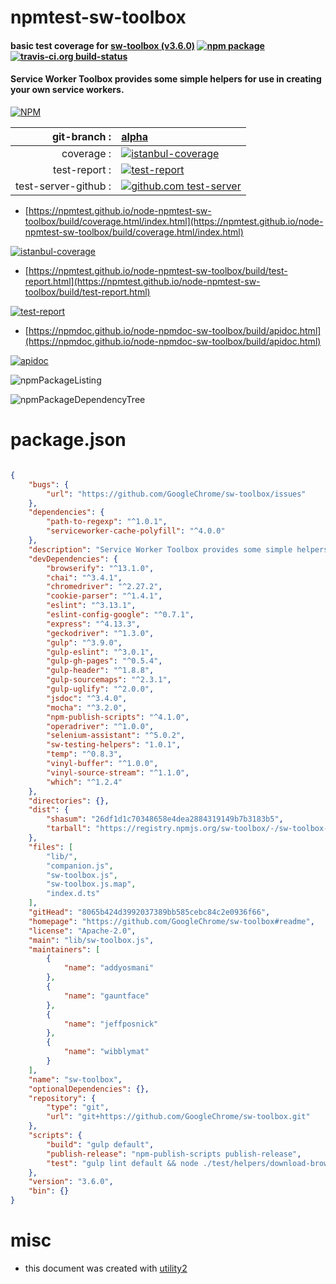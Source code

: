 # npmtest-sw-toolbox

#### basic test coverage for  [sw-toolbox (v3.6.0)](https://github.com/GoogleChrome/sw-toolbox#readme)  [![npm package](https://img.shields.io/npm/v/npmtest-sw-toolbox.svg?style=flat-square)](https://www.npmjs.org/package/npmtest-sw-toolbox) [![travis-ci.org build-status](https://api.travis-ci.org/npmtest/node-npmtest-sw-toolbox.svg)](https://travis-ci.org/npmtest/node-npmtest-sw-toolbox)

#### Service Worker Toolbox provides some simple helpers for use in creating your own service workers.

[![NPM](https://nodei.co/npm/sw-toolbox.png?downloads=true&downloadRank=true&stars=true)](https://www.npmjs.com/package/sw-toolbox)

| git-branch : | [alpha](https://github.com/npmtest/node-npmtest-sw-toolbox/tree/alpha)|
|--:|:--|
| coverage : | [![istanbul-coverage](https://npmtest.github.io/node-npmtest-sw-toolbox/build/coverage.badge.svg)](https://npmtest.github.io/node-npmtest-sw-toolbox/build/coverage.html/index.html)|
| test-report : | [![test-report](https://npmtest.github.io/node-npmtest-sw-toolbox/build/test-report.badge.svg)](https://npmtest.github.io/node-npmtest-sw-toolbox/build/test-report.html)|
| test-server-github : | [![github.com test-server](https://npmtest.github.io/node-npmtest-sw-toolbox/GitHub-Mark-32px.png)](https://npmtest.github.io/node-npmtest-sw-toolbox/build/app/index.html) | | build-artifacts : | [![build-artifacts](https://npmtest.github.io/node-npmtest-sw-toolbox/glyphicons_144_folder_open.png)](https://github.com/npmtest/node-npmtest-sw-toolbox/tree/gh-pages/build)|

- [https://npmtest.github.io/node-npmtest-sw-toolbox/build/coverage.html/index.html](https://npmtest.github.io/node-npmtest-sw-toolbox/build/coverage.html/index.html)

[![istanbul-coverage](https://npmtest.github.io/node-npmtest-sw-toolbox/build/screenCapture.buildCi.browser.%252Ftmp%252Fbuild%252Fcoverage.lib.html.png)](https://npmtest.github.io/node-npmtest-sw-toolbox/build/coverage.html/index.html)

- [https://npmtest.github.io/node-npmtest-sw-toolbox/build/test-report.html](https://npmtest.github.io/node-npmtest-sw-toolbox/build/test-report.html)

[![test-report](https://npmtest.github.io/node-npmtest-sw-toolbox/build/screenCapture.buildCi.browser.%252Ftmp%252Fbuild%252Ftest-report.html.png)](https://npmtest.github.io/node-npmtest-sw-toolbox/build/test-report.html)

- [https://npmdoc.github.io/node-npmdoc-sw-toolbox/build/apidoc.html](https://npmdoc.github.io/node-npmdoc-sw-toolbox/build/apidoc.html)

[![apidoc](https://npmdoc.github.io/node-npmdoc-sw-toolbox/build/screenCapture.buildCi.browser.%252Ftmp%252Fbuild%252Fapidoc.html.png)](https://npmdoc.github.io/node-npmdoc-sw-toolbox/build/apidoc.html)

![npmPackageListing](https://npmtest.github.io/node-npmtest-sw-toolbox/build/screenCapture.npmPackageListing.svg)

![npmPackageDependencyTree](https://npmtest.github.io/node-npmtest-sw-toolbox/build/screenCapture.npmPackageDependencyTree.svg)



# package.json

```json

{
    "bugs": {
        "url": "https://github.com/GoogleChrome/sw-toolbox/issues"
    },
    "dependencies": {
        "path-to-regexp": "^1.0.1",
        "serviceworker-cache-polyfill": "^4.0.0"
    },
    "description": "Service Worker Toolbox provides some simple helpers for use in creating your own service workers.",
    "devDependencies": {
        "browserify": "^13.1.0",
        "chai": "^3.4.1",
        "chromedriver": "^2.27.2",
        "cookie-parser": "^1.4.1",
        "eslint": "^3.13.1",
        "eslint-config-google": "^0.7.1",
        "express": "^4.13.3",
        "geckodriver": "^1.3.0",
        "gulp": "^3.9.0",
        "gulp-eslint": "^3.0.1",
        "gulp-gh-pages": "^0.5.4",
        "gulp-header": "^1.8.8",
        "gulp-sourcemaps": "^2.3.1",
        "gulp-uglify": "^2.0.0",
        "jsdoc": "^3.4.0",
        "mocha": "^3.2.0",
        "npm-publish-scripts": "^4.1.0",
        "operadriver": "^1.0.0",
        "selenium-assistant": "^5.0.2",
        "sw-testing-helpers": "1.0.1",
        "temp": "^0.8.3",
        "vinyl-buffer": "^1.0.0",
        "vinyl-source-stream": "^1.1.0",
        "which": "^1.2.4"
    },
    "directories": {},
    "dist": {
        "shasum": "26df1d1c70348658e4dea2884319149b7b3183b5",
        "tarball": "https://registry.npmjs.org/sw-toolbox/-/sw-toolbox-3.6.0.tgz"
    },
    "files": [
        "lib/",
        "companion.js",
        "sw-toolbox.js",
        "sw-toolbox.js.map",
        "index.d.ts"
    ],
    "gitHead": "8065b424d3992037389bb585cebc84c2e0936f66",
    "homepage": "https://github.com/GoogleChrome/sw-toolbox#readme",
    "license": "Apache-2.0",
    "main": "lib/sw-toolbox.js",
    "maintainers": [
        {
            "name": "addyosmani"
        },
        {
            "name": "gauntface"
        },
        {
            "name": "jeffposnick"
        },
        {
            "name": "wibblymat"
        }
    ],
    "name": "sw-toolbox",
    "optionalDependencies": {},
    "repository": {
        "type": "git",
        "url": "git+https://github.com/GoogleChrome/sw-toolbox.git"
    },
    "scripts": {
        "build": "gulp default",
        "publish-release": "npm-publish-scripts publish-release",
        "test": "gulp lint default && node ./test/helpers/download-browsers.js && mocha"
    },
    "version": "3.6.0",
    "bin": {}
}
```



# misc
- this document was created with [utility2](https://github.com/kaizhu256/node-utility2)
